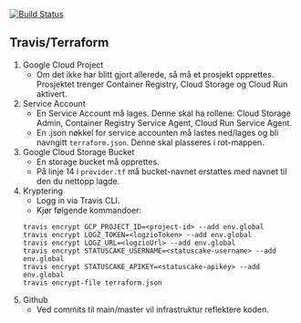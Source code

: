 [![Build Status](https://travis-ci.com/M99/PGR301_10009_infrastructure.svg?token=9rUAuyK5rhXyo46pbgfm&branch=master)](https://travis-ci.com/M99/PGR301_10009_infrastructure)

## Travis/Terraform
1. Google Cloud Project
    - Om det ikke har blitt gjort allerede, så må et prosjekt opprettes. Prosjektet trenger Container Registry, Cloud Storage og Cloud Run aktivert.
2. Service Account
    - En Service Account må lages. Denne skal ha rollene: Cloud Storage Admin, Container Registry Service Agent, Cloud Run Service Agent.
    - En .json nøkkel for service accounten må lastes ned/lages og bli navngitt `terraform.json`. Denne skal plasseres i rot-mappen.
3. Google Cloud Storage Bucket
    - En storage bucket må opprettes.
    - På linje 14 i `provider.tf` må bucket-navnet erstattes med navnet til den du nettopp lagde.
4. Kryptering
    - Logg in via Travis CLI.
    - Kjør følgende kommandoer:
    ```
    travis encrypt GCP_PROJECT_ID=<project-id> --add env.global
    travis encrypt LOGZ_TOKEN=<logzioToken> --add env.global
    travis encrypt LOGZ_URL=<logzioUrl> --add env.global
    travis encrypt STATUSCAKE_USERNAME=<statuscake-username> --add env.global
    travis encrypt STATUSCAKE_APIKEY=<statuscake-apikey> --add env.global
    travis encrypt-file terraform.json
    ```
5. Github
    - Ved commits til main/master vil infrastruktur reflektere koden.
